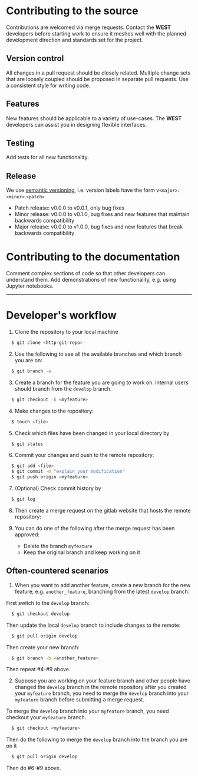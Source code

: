 # Contributing to the source

Contributions are welcomed via merge requests. Contact the **WEST** developers before starting work to ensure it meshes well with the planned development direction and
standards set for the project.

## Version control

All changes in a pull request should be closely related. Multiple change sets that are loosely coupled should be proposed in separate pull requests. Use a consistent style for writing code.

## Features

New features should be applicable to a variety of use-cases. The **WEST** developers can assist you in designing flexible interfaces.

## Testing

Add tests for all new functionality.

## Release

We use [semantic versioning](https://semver.org/), i.e. version labels have the form v`<major>`.`<minor>`.`<patch>`

 - Patch release: v0.0.0 to v0.0.1, only bug fixes
 - Minor release: v0.0.0 to v0.1.0, bug fixes and new features that maintain backwards compatibility
 - Major release: v0.0.0 to v1.0.0, bug fixes and new features that break backwards compatibility

# Contributing to the documentation

Comment complex sections of code so that other developers can understand them.
Add demonstrations of new functionality, e.g. using Jupyter notebooks.

---

# Developer's workflow

  1. Clone the repository to your local machine
```bash
  $ git clone <http-git-repo>
```

  2. Use the following to see all the available branches and which branch you are on:
```bash
  $ git branch -a
```

  3. Create a branch for the feature you are going to work on. Internal users should branch from the `develop` branch.
```bash
  $ git checkout -b <myfeature>
```

  4. Make changes to the repository:
```bash
  $ touch <file>
```

  5. Check which files have been changed in your local directory by
```bash
  $ git status
```

  6. Commit your changes and push to the remote repository:
```bash
  $ git add <file>
  $ git commit -m "explain your modification"
  $ git push origin <myfeature>
```

  7. (Optional) Check commit history by
```bash
  $ git log
```

  8. Then create a merge request on the gitlab website that hosts the remote repository:

  9. You can do one of the following after the merge request has been approved:
     - Delete the branch `myfeature`
     - Keep the original branch and keep working on it

## Often-countered scenarios

  1. When you want to add another feature, create a new branch for the new feature, e.g. `another_feature`, branching from the latest `develop` branch.

  First switch to the `develop` branch:
```bash
  $ git checkout develop
```
  Then update the local `develop` branch to include changes to the remote:
```bash
  $ git pull origin develop
```
  Then create your new branch:
```bash
  $ git branch -b <another_feature>
```
  Then repeat #4-#9 above.

  2. Suppose you are working on your feature branch and other people have changed the `develop` branch in the remote repository after you created your `myfeature` branch, you need to merge the `develop` branch into your `myfeature` branch before submitting a merge request.

  To merge the `develop` branch into your `myfeature` branch, you need checkout your `myfeature` branch.
```bash
  $ git checkout <myfeature>
```
  Then do the following to merge the `develop` branch into the branch you are on it
```bash
  $ git pull origin develop
```
  Then do #6-#9 above.
